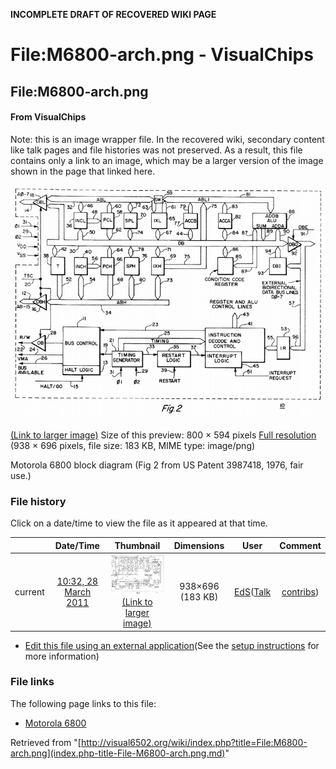 **INCOMPLETE DRAFT OF RECOVERED WIKI PAGE**

# File:M6800-arch.png - VisualChips

## File:M6800-arch.png

#### From VisualChips


Note: this is an image wrapper file. In the recovered wiki,
secondary content like talk pages and file histories was
not preserved. As a result, this file contains only a link
to an image, which may be a larger version of the image shown
in the page that linked here.

![File:M6800-arch.png](images/thumb/e/ea/M6800-arch.png/800px-M6800-arch.png)

[(Link to larger image)](images/e/ea/M6800-arch.png)
Size of this preview: 800 × 594 pixels
[Full resolution](images/e/ea/M6800-arch.png)‎ (938 × 696 pixels, file size: 183 KB, MIME type: image/png)

Motorola 6800 block diagram (Fig 2 from US Patent 3987418, 1976, fair use.)

### File history

Click on a date/time to view the file as it appeared at that time.

| | Date/Time | Thumbnail | Dimensions | User | Comment |
|:---:|:---:|:---:|:---:|:---:|:---:|
| current | [10:32, 28 March 2011](images/e/ea/M6800-arch.png) | ![Thumbnail for version as of 10:32, 28 March 2011](images/thumb/e/ea/M6800-arch.png/120px-M6800-arch.png) [(Link to larger image)](images/e/ea/M6800-arch.png) | 938×696 (183 KB) | [EdS](index.php-title-User-EdS.md)([Talk](index.php-title-User_talk-EdS.md) | [contribs](./index.php%3Ftitle=Special:Contributions/EdS.md)) | (Motorola 6800 block diagram (Fig 2 from US Patent 3987418, 1976, fair use.)) |

- [Edit this file using an external application](index.php-title-File-M6800-arch.png.md)(See the [setup instructions](http://www.mediawiki.org/wiki/Manual:External_editors) for more information)

### File links

The following page links to this file:

- [Motorola 6800](index.php-title-Motorola_6800.md)

Retrieved from "[http://visual6502.org/wiki/index.php?title=File:M6800-arch.png](index.php-title-File-M6800-arch.png.md)"

